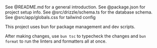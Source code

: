 See @README.md for a general introduction.
See @package.json for project setup info.
See @src/drizzle/schema.ts for the database schema.
See @src/app/globals.css for tailwind config

This project uses bun for package management and dev scripts.

After making changes, use `bun tsc` to typecheck the changes and `bun format` to
run the linters and formatters all at once.
